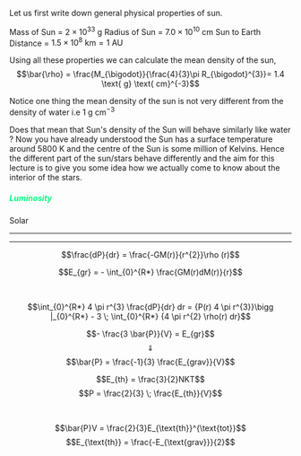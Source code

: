 Let us first write down general physical properties of  sun.

Mass of Sun = $2 \times 10^{33} \text{ g}$
Radius of Sun = $7.0 \times 10^{10} \text{ cm}$
Sun to Earth Distance = $1.5 \times 10^{8} \text{ km} = \text{1 AU}$

Using all these properties we can calculate the mean density of the sun, 
$$\bar{\rho} = \frac{M_{\bigodot}}{\frac{4}{3}\pi R_{\bigodot}^{3}}= 1.4 \text{ g} \text{ cm}^{-3}$$

Notice one thing the mean density of the sun is not very different from the density of water i.e $1 \text{ g} \text{ cm}^{-3}$

Does that mean that Sun's density of the Sun will behave similarly like water ? 
Now you have already understood the Sun has a surface temperature around $5800 \text{ K}$ and the centre of the Sun is some million of Kelvins. Hence the different part of the sun/stars behave differently and the aim for this lecture is to give you some idea how we actually come to know about the interior of the stars. 

##### <span  style = "color:SpringGreen">Luminosity</span>
Solar 



---
---

$$\frac{dP}{dr} = \frac{-GM(r)}{r^{2}}\rho (r)$$

$$E_{gr} = - \int_{0}^{R*} \frac{GM(r)dM(r)}{r}$$


<br> 

$$\int_{0}^{R*} 4 \pi r^{3} \frac{dP}{dr} dr = {P(r) 4 \pi r^{3}}\bigg |_{0}^{R*} - 3 \; \int_{0}^{R*} {4 \pi r^{2} \rho(r) dr}$$

$$- \frac{3 \bar{P}}{V} = E_{gr}$$
$$\Downarrow$$
$$\bar{P} = \frac{-1}{3} \frac{E_{grav}}{V}$$


$$E_{th} = \frac{3}{2}NKT$$
$$P = \frac{2}{3} \; \frac{E_{th}}{V}$$

<br>

$$\bar{P}V = \frac{2}{3}E_{\text{th}}^{\text{tot}}$$
$$E_{\text{th}} = \frac{-E_{\text{grav}}}{2}$$